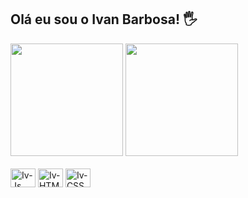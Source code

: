 ## Olá eu sou o Ivan Barbosa! 🖐️
</div>
<img height="180em" src="https://github-readme-stats.vercel.app/api?username=iivansbb1985&show_icons=true&theme=tokyonight"/>
 <img height="180em" src="https://github-readme-stats.vercel.app/api/top-langs/?username=iivansbb1985&layout=compact&theme=tokyonight"/>
<div>
<div style= "display: inline_block"><br>
    <img align="center" alt="Iv-Js" height="30" width="40" src="https://img.shields.io/badge/JavaScript-F7DF1E?style=for-the-badge&logo=javascript&logoColor=black">
    <img align="center" alt="Iv-HTML" height="30" width="40" src="https://img.shields.io/badge/HTML5-E34F26?style=for-the-badge&logo=html5&logoColor=white">
    <img align="center" alt="Iv-CSS" height="30" width="40" src="https://img.shields.io/badge/CSS-239120?&style=for-the-badge&logo=css3&logoColor=white">
 
<div>

